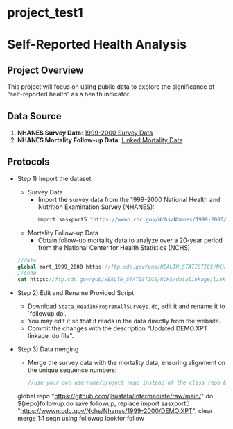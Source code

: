 # project_test1
# Self-Reported Health Analysis

## Project Overview
This project will focus on using public data to explore the significance of “self-reported health” as a health indicator.

## Data Source
1. **NHANES Survey Data**: [1999-2000 Survey Data](https://wwwn.cdc.gov/Nchs/Nhanes/1999-2000/DEMO.XPT)
2. **NHANES Mortality Follow-up Data**: [Linked Mortality Data](https://ftp.cdc.gov/pub/HEALTH_STATISTICS/NCHS/datalinkage/linked_mortality/NHANES_1999_2000_MORT_2019_PUBLIC.dat)
   
## Protocols

- Step 1) Import the dataset
  * Survey Data
     * Import the survey data from the 1999-2000 National Health and Nutrition Examination Survey (NHANES):
    ```stata
       import sasxport5 "https://wwwn.cdc.gov/Nchs/Nhanes/1999-2000/DEMO.XPT", clear
   * Mortality Follow-up Data
      * Obtain follow-up mortality data to analyze over a 20-year period from the National Center for Health Statistics (NCHS). 
   ```stata
   //data
   global mort_1999_2000 https://ftp.cdc.gov/pub/HEALTH_STATISTICS/NCHS/datalinkage/linked_mortality/NHANES_1999_2000_MORT_2019_PUBLIC.dat
   //code
   cat https://ftp.cdc.gov/pub/HEALTH_STATISTICS/NCHS/datalinkage/linked_mortality/Stata_ReadInProgramAllSurveys.do

- Step 2) Edit and Rename Provided Script
  * Download `Stata_ReadInProgramAllSurveys.do`, edit it and rename it to `followup.do'.
  * You may edit it so that it reads in the data directly from the website.
  * Commit the changes with the description “Updated DEMO.XPT linkage .do file".

- Step 3) Data merging
  * Merge the survey data with the mortality data, ensuring alignment on the unique sequence numbers:
    ```stata
    //use your own username/project repo instead of the class repo below
   global repo "https://github.com/jhustata/intermediate/raw/main/"
   do ${repo}followup.do
   save followup, replace 
   import sasxport5 "https://wwwn.cdc.gov/Nchs/Nhanes/1999-2000/DEMO.XPT", clear
   merge 1:1 seqn using followup
   lookfor follow
